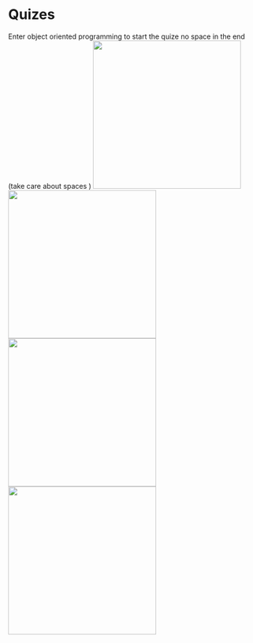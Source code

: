 # Quizes
Enter object oriented programming to start the quize no space in the end (take care about spaces )
<img src="https://github.com/mohamedaraby122/Quizes/blob/master/Screenshot_2018-04-25-10-15-10-282_com.example.mohamed_araby.quizes.png" width="300"/>                                                                                                                                     
<img src="https://github.com/mohamedaraby122/Quizes/blob/master/Screenshot_2018-04-25-10-16-09-569_com.example.mohamed_araby.quizes.png" width="300"/>
<img src="https://github.com/mohamedaraby122/Quizes/blob/master/Screenshot_2018-05-02-23-46-47-150_com.example.mohamed_araby.quizes.png" width="300"/>
<img src="https://github.com/mohamedaraby122/Quizes/blob/master/Screenshot_2018-05-02-23-46-34-999_com.example.mohamed_araby.quizes.png" width="300"/>
